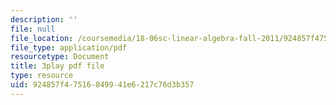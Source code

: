 ```yaml
---
description: ''
file: null
file_location: /coursemedia/18-06sc-linear-algebra-fall-2011/924857f47516849941e6217c76d3b357_J7DzL2_Na80.pdf
file_type: application/pdf
resourcetype: Document
title: 3play pdf file
type: resource
uid: 924857f4-7516-8499-41e6-217c76d3b357
---
```

